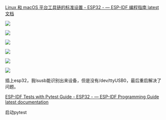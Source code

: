 [Linux 和 macOS 平台工具链的标准设置 - ESP32 - &mdash; ESP-IDF 编程指南 latest 文档](https://docs.espressif.com/projects/esp-idf/zh_CN/latest/esp32/get-started/linux-macos-setup.html)

![](/home/kaito/.config/marktext/images/2023-02-23-21-57-19-image.png)

![](/home/kaito/.config/marktext/images/2023-02-23-21-57-36-image.png)

![](/home/kaito/.config/marktext/images/2023-02-23-22-10-26-image.png)

![](/home/kaito/.config/marktext/images/2023-02-23-22-10-43-image.png)

![](/home/kaito/.config/marktext/images/2023-02-23-22-12-43-image.png)

![](/home/kaito/.config/marktext/images/2023-02-23-22-12-55-image.png)

插上esp32，我lsusb能识别出来设备，但是没有/dev/ttyUSB0，最后重启解决了问题。





[ESP-IDF Tests with Pytest Guide - ESP32 - &mdash; ESP-IDF Programming Guide latest documentation](https://docs.espressif.com/projects/esp-idf/en/latest/esp32/contribute/esp-idf-tests-with-pytest.html)

启动pytest

